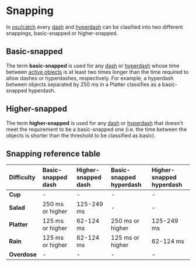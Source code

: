 # Snapping

In [osu!catch](/wiki/Game_mode/osu!catch) every [dash](/wiki/Glossary/Dash) and [hyperdash](/wiki/Glossary/Hyperdash) can be clasified into two different snappings, basic-snapped or higher-snapped.

## Basic-snapped

The term **basic-snapped** is used for any [dash](/wiki/Glossary/Dash) or [hyperdash](/wiki/Glossary/Hyperdash) whose time between [active objects](/wiki/Glossary/Active_object) is at least two times longer than the time required to allow dashes or hyperdashes, respectively. For example, a hyperdash between objects separated by 250 ms in a Platter classifies as a basic-snapped hyperdash.

## Higher-snapped

The term **higher-snapped** is used for any [dash](/wiki/Glossary/Dash) or [hyperdash](/wiki/Glossary/Hyperdash) that doesn't meet the requirement to be a basic-snapped one (i.e. the time between the objects is shorter than the threshold to be classified as basic).

## Snapping reference table

| Difficulty | Basic-snapped dash | Higher-snapped dash | Basic-snapped hyperdash | Higher-snapped hyperdash |
| :-- | :-- | :-- | :-- | :-- |
| **Cup** | - | - | - | - |
| **Salad** | 250 ms or higher | 125-249 ms | - | - |
| **Platter** | 125 ms or higher | 62-124 ms | 250 ms or higher | 125-249 ms |
| **Rain** | 125 ms or higher | 62-124 ms | 125 ms or higher | 62-124 ms |
| **Overdose** | - | - | - | - |
